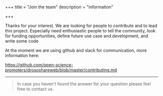 +++
title = "Join the team"
description = "information"

+++

Thanks for your interest. We are looking for people to contribute and to lead this project. Especially need enthusiastic people to  tell the community, look for funding opportunities, define future use case and development, and write some code 

At the moment we are using github and slack for communication, more information here:


https://github.com/open-science-promoters/drososhareweb/blob/master/contributing.md

---

> In case you haven't found the answer for your question please feel free to contact us.